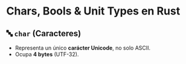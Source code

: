 # Chars, Bools & Unit Types en Rust

## 🔤 `char` (Caracteres)

- Representa un único **carácter Unicode**, no solo ASCII.
- Ocupa **4 bytes** (UTF-32).